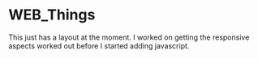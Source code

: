 # WEB_Things

This just has a layout at the moment.  I worked on getting the responsive aspects worked out before I started adding javascript.

